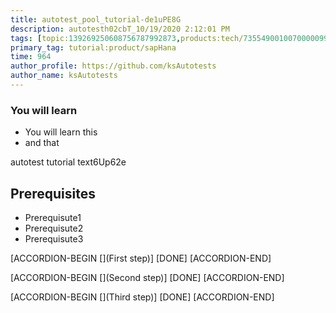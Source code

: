 ```yaml
---
title: autotest_pool_tutorial-de1uPE8G
description: autotesth02cbT_10/19/2020 2:12:01 PM
tags: [topic:139269250608756787992873,products:tech/73554900100700000996,tutorial:experience/advanced]
primary_tag: tutorial:product/sapHana
time: 964
author_profile: https://github.com/ksAutotests
author_name: ksAutotests
---
```

### You will learn
- You will learn this
- and that

autotest tutorial text6Up62e

## Prerequisites
- Prerequisute1
- Prerequisute2
- Prerequisute3

[ACCORDION-BEGIN [](First step)]
[DONE]
[ACCORDION-END]

[ACCORDION-BEGIN [](Second step)]
[DONE]
[ACCORDION-END]

[ACCORDION-BEGIN [](Third step)]
[DONE]
[ACCORDION-END]

